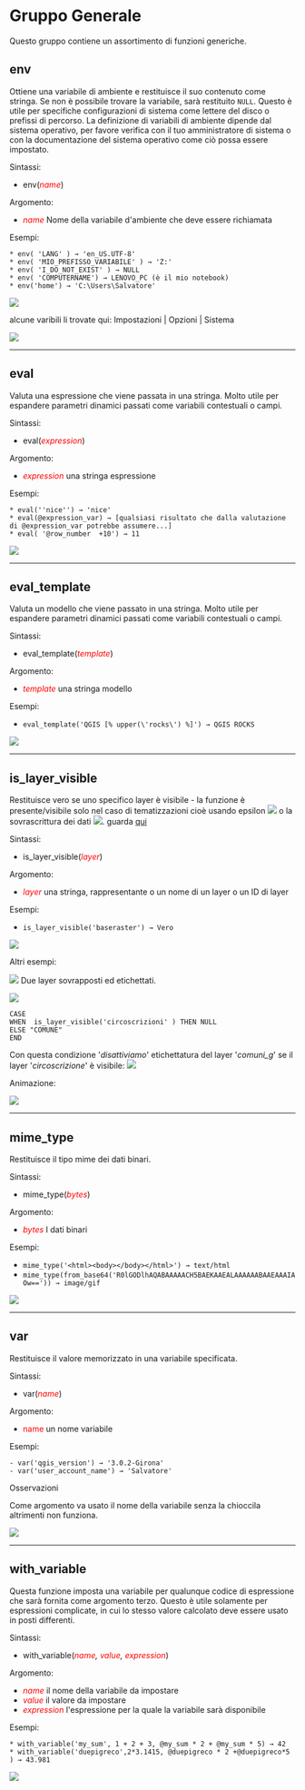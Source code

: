 # Gruppo Generale

Questo gruppo contiene un assortimento di funzioni generiche.

## env

Ottiene una variabile di ambiente e restituisce il suo contenuto come stringa. Se non è possibile trovare la variabile, sarà restituito `NULL`. Questo è utile per specifiche configurazioni di sistema come lettere del disco o prefissi di percorso. La definizione di variabili di ambiente dipende dal sistema operativo, per favore verifica con il tuo amministratore di sistema o con la documentazione del sistema operativo come ciò possa essere impostato.

Sintassi:

* env(*<span style="color:red;">name</span>*)

Argomento:

* *<span style="color:red;">name</span>* Nome della variabile d'ambiente che deve essere richiamata

Esempi:

```
* env( 'LANG' ) → 'en_US.UTF-8'
* env( 'MIO_PREFISSO_VARIABILE' ) → 'Z:'
* env( 'I_DO_NOT_EXIST' ) → NULL
* env( 'COMPUTERNAME') → LENOVO_PC (è il mio notebook)
* env('home') → 'C:\Users\Salvatore'
```

![](../../img/generale/env1.png)

alcune varibili li trovate qui: Impostazioni | Opzioni | Sistema

![](../../img/generale/env_variabili.png)

---

## eval

Valuta una espressione che viene passata in una stringa. Molto utile per espandere parametri dinamici passati come variabili contestuali o campi.

Sintassi:

* eval(*<span style="color:red;">expression</span>*)

Argomento:

* *<span style="color:red;">expression</span>* una stringa espressione

Esempi:

```
* eval(''nice'') → 'nice'
* eval(@expression_var) → [qualsiasi risultato che dalla valutazione di @expression_var potrebbe assumere...]
* eval( '@row_number  +10') → 11
```

![](../../img/generale/eval1.png)

---

## eval_template

Valuta un modello che viene passato in una stringa. Molto utile per espandere parametri dinamici passati come variabili contestuali o campi.

Sintassi:

* eval_template(*<span style="color:red;">template</span>*)

Argomento:

* *<span style="color:red;">template</span>* una stringa modello

Esempi:

- `eval_template('QGIS [% upper(\'rocks\') %]') → QGIS ROCKS`

![](../../img/generale/eval_template1.png)

---

## is_layer_visible

Restituisce vero se uno specifico layer è visibile - la funzione è presente/visibile solo nel caso di tematizzazioni cioè usando epsilon ![](../../img/mIconExpression.png) o la sovrascrittura dei dati ![](../../img/mIconDataDefine.png). guarda [qui](https://github.com/qgis/QGIS/pull/4045)

Sintassi:

* is_layer_visible(_<span style="color:red;">layer</span>_)

Argomento:

* _<span style="color:red;">layer</span>_ una stringa, rappresentante o un nome di un layer o un ID di layer

Esempi:

* `is_layer_visible('baseraster') → Vero`

![](../../img/generale/is_layer_visible1.png)


Altri esempi:

![](../../img/generale/is_layer_visible3.png)
Due layer sovrapposti ed etichettati.

![](../../img/generale/is_layer_visible2.png)

```
CASE 
WHEN  is_layer_visible('circoscrizioni' ) THEN NULL
ELSE "COMUNE" 
END
```

Con questa condizione '_disattiviamo_' etichettatura del layer '_comuni_g_' se il layer '_circoscrizione_' è visibile:
![](../../img/generale/is_layer_visible4.png)

Animazione:

![](../../img/generale/is_layer_visible5.gif)

---

## mime_type

Restituisce il tipo mime dei dati binari.

Sintassi:

* mime_type(_<span style="color:red;">bytes</span>_)

Argomento:

* _<span style="color:red;">bytes</span>_ I dati binari

Esempi:

* `mime_type('<html><body></body></html>') → text/html`
* `mime_type(from_base64('R0lGODlhAQABAAAAACH5BAEKAAEALAAAAAABAAEAAAIAOw==')) → image/gif`

![](../../img/generale/mime_type1.png)

---

## var

Restituisce il valore memorizzato in una variabile specificata.

Sintassi:

* var(*<span style="color:red;">name</span>*)

Argomento:

* <span style="color:red;">name</span> un nome variabile

Esempi:

```
- var('qgis_version') → '3.0.2-Girona'
- var('user_account_name') → 'Salvatore'
```

Osservazioni

Come argomento va usato il nome della variabile senza la chioccila altrimenti non funziona.

![](../../img/generale/var1.png)

---

## with_variable

Questa funzione imposta una variabile per qualunque codice di espressione che sarà fornita come argomento terzo. Questo è utile solamente per espressioni complicate, in cui lo stesso valore calcolato deve essere usato in posti differenti.

Sintassi:

* with_variable(*<span style="color:red;">name</span>, <span style="color:red;">value</span>, <span style="color:red;">expression</span>*)

Argomento:

* *<span style="color:red;">name</span>* il nome della variabile da impostare
* *<span style="color:red;">value</span>* il valore da impostare
* *<span style="color:red;">expression</span>* l'espressione per la quale la variabile sarà disponibile

Esempi:

```
* with_variable('my_sum', 1 + 2 + 3, @my_sum * 2 + @my_sum * 5) → 42
* with_variable('duepigreco',2*3.1415, @duepigreco * 2 +@duepigreco*5 ) → 43.981
```

![](../../img/generale/with_variable1.png)
